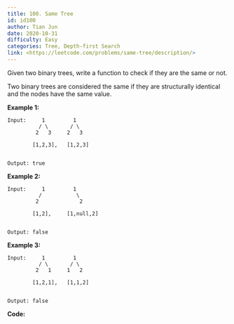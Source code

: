 ```yaml
---
title: 100. Same Tree
id: id100
author: Tian Jun
date: 2020-10-31
difficulty: Easy
categories: Tree, Depth-first Search
link: <https://leetcode.com/problems/same-tree/description/>
---
```


Given two binary trees, write a function to check if they are the same or not.

Two binary trees are considered the same if they are structurally identical
and the nodes have the same value.

**Example 1:**
            
	Input:     1         1              / \       / \             2   3     2   3                [1,2,3],   [1,2,3]        
	Output: true    

**Example 2:**
            
	Input:     1         1              /           \             2             2                [1,2],     [1,null,2]        
	Output: false    

**Example 3:**
            
	Input:     1         1              / \       / \             2   1     1   2                [1,2,1],   [1,1,2]        
	Output: false    


**Code:**
